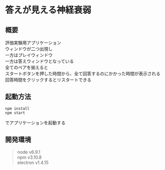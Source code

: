 # 答えが見える神経衰弱
## 概要
評価実験用アプリケーション  
ウィンドウが二つ出現し  
一方はプレイウィンドウ  
一方は答えウィンドウとなっている  
全てのペアを揃えると  
スタートボタンを押した時間から、全て回答するのにかかった時間が表示される  
回答時間をクリックするとリスタートできる

## 起動方法
`npm install`  
`npm start`  

でアプリケーションを起動する

## 開発環境
> node v6.9.1  
npm v3.10.8  
electron v1.4.15  

